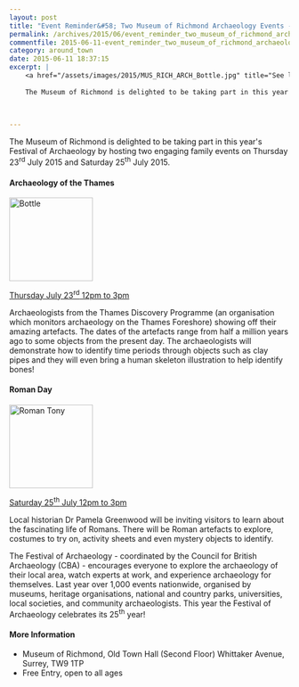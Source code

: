```yaml
---
layout: post
title: "Event Reminder&#58; Two Museum of Richmond Archaeology Events - July 2015"
permalink: /archives/2015/06/event_reminder_two_museum_of_richmond_archaeology.html
commentfile: 2015-06-11-event_reminder_two_museum_of_richmond_archaeology
category: around_town
date: 2015-06-11 18:37:15
excerpt: |
    <a href="/assets/images/2015/MUS_RICH_ARCH_Bottle.jpg" title="See larger version of -  Bottle"><img src="/assets/images/2015/MUS_RICH_ARCH_Bottle_thumb.jpg" width="150" height="150" alt=" Bottle" class="photo right" /></a>
    
    The Museum of Richmond is delighted to be taking part in this year's Festival of Archaeology by hosting two engaging family events on Thursday 23<sup>rd</sup> July 2015 and Saturday 25<sup>th</sup>  July 2015.
    
    

---
```


The Museum of Richmond is delighted to be taking part in this year's Festival of Archaeology by hosting two engaging family events on Thursday 23<sup>rd</sup> July 2015 and Saturday 25<sup>th</sup> July 2015.

#### Archaeology of the Thames

<a href="/assets/images/2015/MUS_RICH_ARCH_Bottle.jpg" title="See larger version of -  Bottle"><img src="/assets/images/2015/MUS_RICH_ARCH_Bottle_thumb.jpg" width="150" height="150" alt=" Bottle" class="photo right" /></a>

[Thursday July 23<sup>rd</sup> 12pm to 3pm](/event/event/200705145027)

Archaeologists from the Thames Discovery Programme (an organisation which monitors archaeology on the Thames Foreshore) showing off their amazing artefacts. The dates of the artefacts range from half a million years ago to some objects from the present day. The archaeologists will demonstrate how to identify time periods through objects such as clay pipes and they will even bring a human skeleton illustration to help identify bones!

#### Roman Day

<a href="/assets/images/2015/MUS_RICH_ARCH_Roman-Tony.jpg" title="See larger version of - Roman Tony"><img src="/assets/images/2015/MUS_RICH_ARCH_Roman-Tony_thumb.jpg" width="150" height="150" alt="Roman Tony" class="photo right" /></a>

[Saturday 25<sup>th</sup> July 12pm to 3pm](/event/event/200705145028)

Local historian Dr Pamela Greenwood will be inviting visitors to learn about the fascinating life of Romans. There will be Roman artefacts to explore, costumes to try on, activity sheets and even mystery objects to identify.

The Festival of Archaeology - coordinated by the Council for British Archaeology (CBA) - encourages everyone to explore the archaeology of their local area, watch experts at work, and experience archaeology for themselves. Last year over 1,000 events nationwide, organised by museums, heritage organisations, national and country parks, universities, local societies, and community archaeologists. This year the Festival of Archaeology celebrates its 25<sup>th</sup> year!

#### More Information

-   Museum of Richmond, Old Town Hall (Second Floor) Whittaker Avenue, Surrey, TW9 1TP
-   Free Entry, open to all ages
